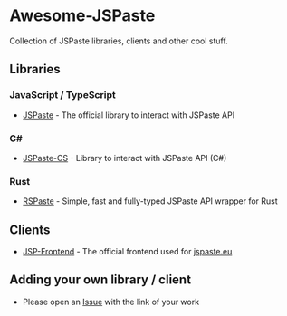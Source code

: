 # Awesome-JSPaste
Collection of JSPaste libraries, clients and other cool stuff. 

## Libraries
### JavaScript / TypeScript
- [JSPaste](https://github.com/JSPaste/JSPaste) - The official library to interact with JSPaste API

### C#
- [JSPaste-CS](https://github.com/Mrgaton/JSPaste-CS) - Library to interact with JSPaste API (C#)

### Rust
- [RSPaste](https://github.com/aidakdev/rspaste) - Simple, fast and fully-typed JSPaste API wrapper for Rust

## Clients
- [JSP-Frontend](https://github.com/JSPaste/JSP-Frontend) - The official frontend used for [jspaste.eu](https://jspaste.eu/)

## Adding your own library / client
- Please open an [Issue](https://github.com/JSPaste/Awesome-JSPaste/issues/new) with the link of your work
